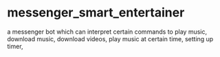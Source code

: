 # messenger_smart_entertainer
a messenger bot which can interpret certain commands to play music, download music, download videos, play music at certain time, setting up timer, 
